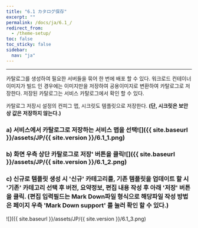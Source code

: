 ```yaml
---
title: "6.1 カタログ保存"
excerpt: ""
permalink: /docs/ja/6.1_/
redirect_from:
  - /theme-setup/
toc: false
toc_sticky: false
sidebar:
  nav: "ja"
---
```


---
카탈로그를 생성하여 필요한 서버들을 묶어 한 번에 배포 할 수 있다. 워크로드 컨테이너 이미지가 빌드 인 경우에는 이미지만을 저장하여 공용이미지로 변환하여 카탈로그로 저장한다. 저장된 카탈로그는 서비스 카탈로그에서 확인 할 수 있다.

카탈로그 저장시 설정의 컨피그 맵, 시크릿도 템플릿으로 저장한다. **\(단, 시크릿은 보안상 값은 저장하지 않는다.\)**

### a\) 서비스에서 카탈로그로 저장하는 서비스 맵을 선택![]({{ site.baseurl }}/assets/JP/{{ site.version }}/6.1_1.png)

### b\) 화면 우측 상단 카탈로그로 저장' 버튼을 클릭![]({{ site.baseurl }}/assets/JP/{{ site.version }}/6.1_2.png)

### c\) 신규로 템플릿 생성 시 '신규' 카테고리를, 기존 템플릿을 업데이트 할 시 '기존' 카테고리 선택 후 버전, 요약정보, 편집 내용 작성 후 아래 '저장' 버튼을 클릭. \(편집 입력필드는 Mark Down파일 형식으로 해당파일 작성 방법은 페이지 우측 'Mark Down support' 를 눌러 확인 할 수 있다.\)
![]({{ site.baseurl }}/assets/JP/{{ site.version }}/6.1_3.png)
